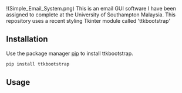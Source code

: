 !(Simple_Email_System.png)
This is an email GUI software I have been assigned to complete at the University of Southampton Malaysia. This repository uses a recent styling Tkinter module called 'ttkbootstrap'

## Installation
Use the package manager [pip](https://pip.pypa.io/en/stable/) to install ttkbootstrap.
```bash
pip install ttkbootstrap
```

## Usage
